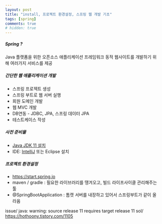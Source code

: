 ```yaml
---
layout: post
title: "install, 프로젝트 환경설정, 스프링 웹 개발 기초"
tags: [spring]
comments: true
# hidden: true
---
```


##### Spring ?
Java 플랫폼을 위한 오픈소스 애플리케이션 프레임워크
동적 웹사이트를 개발하기 위해 여러가지 서비스를 제공

##### 간단한 웹 애플리케이션 개발
* 스프링 프로젝트 생성
* 스프링 부트로 웹 서버 실행
* 회원 도메인 개발
* 웹 MVC 개발
* DB연동 - JDBC, JPA, 스프링 데이터 JPA
* 테스트케이스 작성

##### 사전 준비물
* [Java JDK 11 설치](https://www.oracle.com/java/technologies/javase-downloads.html)
* IDE: [IntelliJ](https://www.jetbrains.com/ko-kr/idea/download/#section=windows) 또는 Eclipse 설치


##### 프로젝트 환경설정

* https://start.spring.io
* maven / gradle : 필요한 라이브러리를 땡겨오고, 빌드 라이프사이클 관리해주는 툴
* @SpringBootApplication : 톰캣 서버를 내장하고 있어서 스프링부트가 같이 올라옴

issue/ java: warning: source release 11 requires target release 11
sol/ https://hothoony.tistory.com/1105